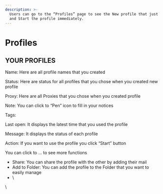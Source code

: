 ```yaml
---
description: >-
  Users can go to the “Profiles” page to see the New profile that just created
  and Start the profile immediately.
---
```


# Profiles

## YOUR PROFILES

Name: Here are all profile names that you created

Status: Here are status for all profiles that you chose when you created new profile

Proxy: Here are all Proxies that you chose when you created profile

Note: You can click to “Pen” icon to fill in your notices

Tags:

Last open: It displays the latest time that you used the profile

Message: It displays the status of each profile

Action: If you want to use the profile you click “Start” button&#x20;

&#x20;             You can click to … to see more functions

* Share: You can share the profile with the other by adding their mail
* Add to Folder: You can add the profile to the Folder that you want to easily manage
* \


\

